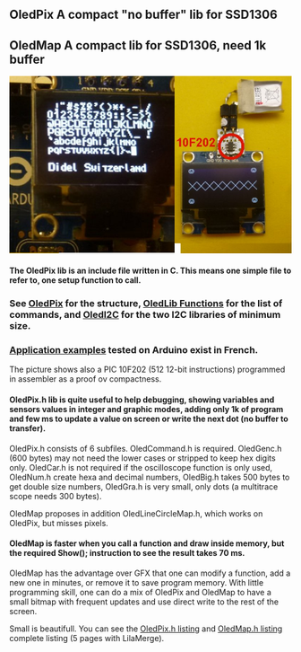 
## OledPix A compact "no buffer" lib for SSD1306

## OledMap A compact lib for SSD1306, need 1k buffer

![Oled screen](/OledPix.jpg)

#### The OledPix lib is an include file written in C. This means one simple file to refer to, one setup function to call.
### See [OledPix][1] for the structure, [OledLib Functions][2] for the list of commands, and [OledI2C][3] for the two I2C libraries of minimum size.

### [Application examples][4] tested on Arduino exist in French.

The picture shows also a PIC 10F202 (512 12-bit instructions) programmed in assembler as a proof ov compactness.

#### OledPix.h lib is quite useful to help debugging, showing variables and sensors values in integer and graphic modes, adding only 1k of program and few ms to update a value on screen or write the next dot (no buffer to transfer).

 OledPix.h consists of 6 subfiles. OledCommand.h is required. OledGenc.h (600 bytes) may not need the lower cases or stripped to keep hex digits only. OledCar.h is not required if the oscilloscope function is only used, OledNum.h create hexa and decimal numbers, OledBig.h takes 500 bytes to get double size numbers, OledGra.h is very small, only dots (a multitrace scope needs 300 bytes).

 OledMap proposes in addition OledLineCircleMap.h, which works on OledPix, but misses pixels.

#### OledMap is faster when you call a function and draw inside memory, but the required Show(); instruction to see the result takes 70 ms.
OledMap has the advantage over GFX that one can modify a function, add a new one in minutes, or remove it to save program memory. With little programming skill, one can do a mix of OledPix and OledMap to have a small bitmap with frequent updates and use direct write to the rest of the screen.

Small is beautifull. You can see the [OledPix.h listing][5] and [OledMap.h listing][6] complete listing (5 pages with LilaMerge).

[1]: http://www.didel.com/OledLib.pdf
[2]: http://www.didel.com/OledFunctions.pdf
[3]: http://www.didel.com/OledI2C.pdf
[4]:  http://www.didel.com/OledUtile.pdf
[5]:  http://www.didel.com/OledPix.h.pdf
[6]:  http://www.didel.com/OledMap.h.pdf
